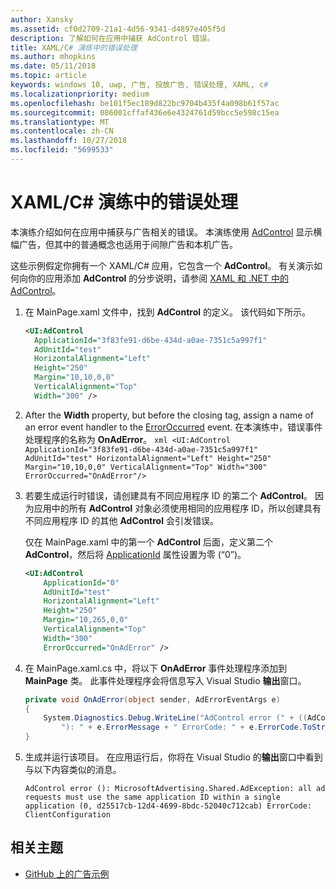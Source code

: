 ```yaml
---
author: Xansky
ms.assetid: cf0d2709-21a1-4d56-9341-d4897e405f5d
description: 了解如何在应用中捕获 AdControl 错误。
title: XAML/C# 演练中的错误处理
ms.author: mhopkins
ms.date: 05/11/2018
ms.topic: article
keywords: windows 10, uwp, 广告, 投放广告, 错误处理, XAML, c#
ms.localizationpriority: medium
ms.openlocfilehash: be101f5ec189d822bc9704b435f4a098b61f57ac
ms.sourcegitcommit: 086001cffaf436e6e4324761d59bcc5e598c15ea
ms.translationtype: MT
ms.contentlocale: zh-CN
ms.lasthandoff: 10/27/2018
ms.locfileid: "5699533"
---
```

# <a name="error-handling-in-xamlc-walkthrough"></a>XAML/C# 演练中的错误处理

本演练介绍如何在应用中捕获与广告相关的错误。 本演练使用 [AdControl](https://docs.microsoft.com/uwp/api/microsoft.advertising.winrt.ui.adcontrol) 显示横幅广告，但其中的普通概念也适用于间隙广告和本机广告。

这些示例假定你拥有一个 XAML/C# 应用，它包含一个 **AdControl**。 有关演示如何向你的应用添加 **AdControl** 的分步说明，请参阅 [XAML 和 .NET 中的 AdControl](adcontrol-in-xaml-and--net.md)。 

1.  在 MainPage.xaml 文件中，找到 **AdControl** 的定义。 该代码如下所示。
    ``` xml
    <UI:AdControl
      ApplicationId="3f83fe91-d6be-434d-a0ae-7351c5a997f1"
      AdUnitId="test"
      HorizontalAlignment="Left"
      Height="250"
      Margin="10,10,0,0"
      VerticalAlignment="Top"
      Width="300" />
    ```

2.   After the **Width** property, but before the closing tag, assign a name of an error event handler to the [ErrorOccurred](https://docs.microsoft.com/uwp/api/microsoft.advertising.winrt.ui.adcontrol.erroroccurred) event. 在本演练中，错误事件处理程序的名称为 **OnAdError**。
    ``` xml
    <UI:AdControl
      ApplicationId="3f83fe91-d6be-434d-a0ae-7351c5a997f1"
      AdUnitId="test"
      HorizontalAlignment="Left"
      Height="250"
      Margin="10,10,0,0"
      VerticalAlignment="Top"
      Width="300"
      ErrorOccurred="OnAdError"/>
    ```

3.  若要生成运行时错误，请创建具有不同应用程序 ID 的第二个 **AdControl**。 因为应用中的所有 **AdControl** 对象必须使用相同的应用程序 ID，所以创建具有不同应用程序 ID 的其他 **AdControl** 会引发错误。

    仅在 MainPage.xaml 中的第一个 **AdControl** 后面，定义第二个 **AdControl**，然后将 [ApplicationId](https://docs.microsoft.com/uwp/api/microsoft.advertising.winrt.ui.adcontrol.applicationid) 属性设置为零 (“0”)。
    ``` xml
    <UI:AdControl
        ApplicationId="0"
        AdUnitId="test"
        HorizontalAlignment="Left"
        Height="250"
        Margin="10,265,0,0"
        VerticalAlignment="Top"
        Width="300"
        ErrorOccurred="OnAdError" />
    ```

4.  在 MainPage.xaml.cs 中，将以下 **OnAdError** 事件处理程序添加到 **MainPage** 类。 此事件处理程序会将信息写入 Visual Studio **输出**窗口。
    ``` csharp
    private void OnAdError(object sender, AdErrorEventArgs e)
    {
        System.Diagnostics.Debug.WriteLine("AdControl error (" + ((AdControl)sender).Name +
            "): " + e.ErrorMessage + " ErrorCode: " + e.ErrorCode.ToString());
    }
    ```

4.  生成并运行该项目。 在应用运行后，你将在 Visual Studio 的**输出**窗口中看到与以下内容类似的消息。
    ```
    AdControl error (): MicrosoftAdvertising.Shared.AdException: all ad requests must use the same application ID within a single application (0, d25517cb-12d4-4699-8bdc-52040c712cab) ErrorCode: ClientConfiguration
    ```

## <a name="related-topics"></a>相关主题

* [GitHub 上的广告示例](http://aka.ms/githubads)
